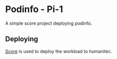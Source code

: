 # Podinfo - Pi-1

A simple score project deploying podinfo.

## Deploying

[Score](https://score.dev/) is used to deploy the workload to humanitec.
